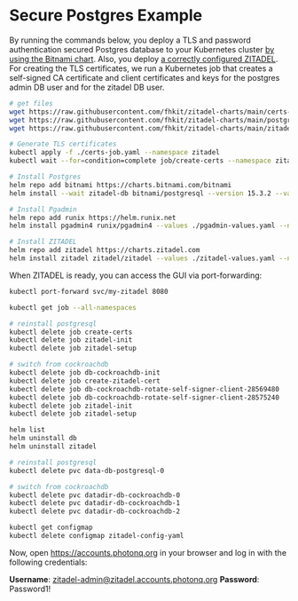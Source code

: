 # Secure Postgres Example

By running the commands below, you deploy a TLS and password authentication secured Postgres database to your Kubernetes cluster [by using the Bitnami chart](https://artifacthub.io/packages/helm/bitnami/postgresql).
Also, you deploy [a correctly configured ZITADEL](https://artifacthub.io/packages/helm/zitadel/zitadel).
For creating the TLS certificates, we run a Kubernetes job that creates a self-signed CA certificate and client certificates and keys for the postgres admin DB user and for the zitadel DB user.

```bash
# get files
wget https://raw.githubusercontent.com/fhkit/zitadel-charts/main/certs-job.yaml
wget https://raw.githubusercontent.com/fhkit/zitadel-charts/main/postgres-values.yaml
wget https://raw.githubusercontent.com/fhkit/zitadel-charts/main/zitadel-values.yaml

# Generate TLS certificates
kubectl apply -f ./certs-job.yaml --namespace zitadel
kubectl wait --for=condition=complete job/create-certs --namespace zitadel

# Install Postgres
helm repo add bitnami https://charts.bitnami.com/bitnami
helm install --wait zitadel-db bitnami/postgresql --version 15.3.2 --values ./postgres-values.yaml --namespace zitadel --create-namespace

# Install Pgadmin
helm repo add runix https://helm.runix.net
helm install pgadmin4 runix/pgadmin4 --values ./pgadmin-values.yaml --namespace zitadel --create-namespace

# Install ZITADEL
helm repo add zitadel https://charts.zitadel.com
helm install zitadel zitadel/zitadel --values ./zitadel-values.yaml --namespace zitadel --create-namespace
```

When ZITADEL is ready, you can access the GUI via port-forwarding:

```bash
kubectl port-forward svc/my-zitadel 8080
```

```bash
kubectl get job --all-namespaces

# reinstall postgresql
kubectl delete job create-certs
kubectl delete job zitadel-init
kubectl delete job zitadel-setup

# switch from cockroachdb
kubectl delete job db-cockroachdb-init
kubectl delete job create-zitadel-cert
kubectl delete job db-cockroachdb-rotate-self-signer-client-28569480
kubectl delete job db-cockroachdb-rotate-self-signer-client-28575240
kubectl delete job zitadel-init
kubectl delete job zitadel-setup

helm list
helm uninstall db
helm uninstall zitadel

# reinstall postgresql
kubectl delete pvc data-db-postgresql-0

# switch from cockroachdb
kubectl delete pvc datadir-db-cockroachdb-0
kubectl delete pvc datadir-db-cockroachdb-1
kubectl delete pvc datadir-db-cockroachdb-2

kubectl get configmap
kubectl delete configmap zitadel-config-yaml
```

Now, open https://accounts.photonq.org in your browser and log in with the following credentials:

**Username**: zitadel-admin@zitadel.accounts.photonq.org
**Password**: Password1!
